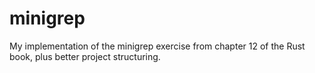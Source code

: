 # minigrep
My implementation of the minigrep exercise from chapter 12 of the Rust book, plus better project structuring.
